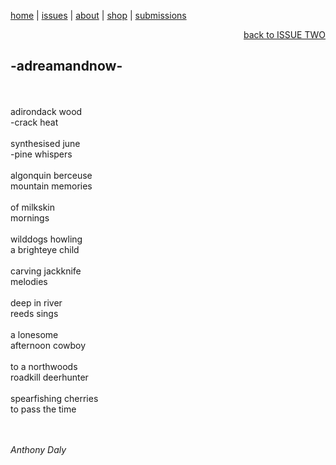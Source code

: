 [home](index.md) | [issues](issues.md) | [about](about.md) | [shop](shop.md)  |  [submissions](submit.md)

<div align="right">
  <a href="issueone.md">back to ISSUE TWO</a>
</div>

## -adreamandnow- 
<br>
<br>
adirondack wood <br>
-crack heat <br>
<br>
synthesised june <br>
-pine whispers <br>
<br>
algonquin berceuse <br>
mountain memories <br>
<br>
of milkskin <br>
mornings <br>
<br>
wilddogs howling <br>
a brighteye child <br>
<br>
carving jackknife <br>
melodies <br>
<br>
deep in river <br>
reeds sings <br>
<br>
a lonesome <br>
afternoon cowboy <br>
<br>
to a northwoods <br>
roadkill deerhunter <br>
<br>
spearfishing cherries <br>
to pass the time <br>
<br>
<br>

*Anthony Daly*
